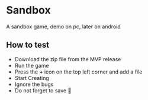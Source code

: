 # Sandbox
A sandbox game, demo on pc, later on android

## How to test 
- Download the zip file from the MVP release
- Run the game
- Press the **+** icon on the top left corner and add a file
- Start Creating
- Ignore the bugs
- Do not forget to save 🙂

